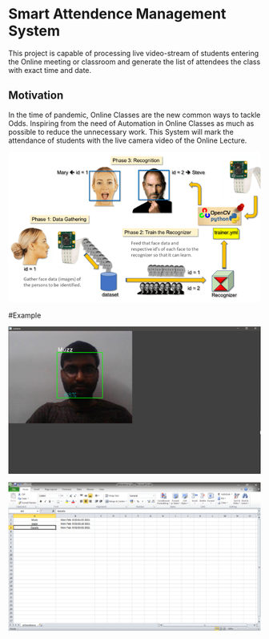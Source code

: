# Smart Attendence Management System

This project is capable of processing live video-stream of students entering the Online meeting or classroom and generate the list of attendees the class with exact time and date.

## Motivation
In the time of pandemic, Online Classes are the new common ways to tackle Odds. Inspiring from the need of Automation in Online Classes as much as possible to reduce the unnecessary work. This System will mark the attendance of students with the live camera video of the Online Lecture.

![](Model.png)

#Example

![](Result%20Example.png)

![](CSV.png)
